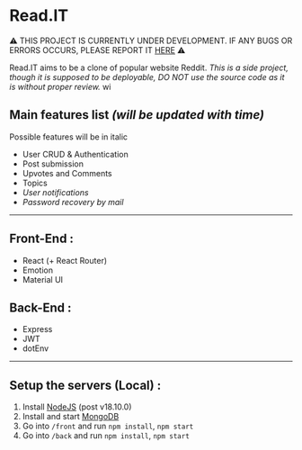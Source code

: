 # Read.IT

⚠️ THIS PROJECT IS CURRENTLY UNDER DEVELOPMENT. IF ANY BUGS OR ERRORS OCCURS, PLEASE REPORT IT [HERE](https://github.com/Rurucchi/Read.It/issues) ⚠️

Read.IT aims to be a clone of popular website Reddit.
_This is a side project, though it is supposed to be deployable, DO NOT use the source code as it is without proper review._
 wi
## Main features list _(will be updated with time)_

Possible features will be in italic

- User CRUD & Authentication
- Post submission
- Upvotes and Comments
- Topics
- _User notifications_
- _Password recovery by mail_

---

## Front-End :

- React (+ React Router)
- Emotion
- Material UI

## Back-End :

- Express
- JWT
- dotEnv

---

## Setup the servers (Local) :

1. Install [NodeJS](https://nodejs.org/en/) (post v18.10.0)
2. Install and start [MongoDB](https://www.mongodb.com/try/download/community)
3. Go into `/front` and run `npm install`, `npm start`
4. Go into `/back` and run `npm install`, `npm start`
